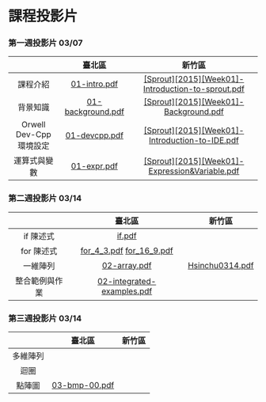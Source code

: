 # 課程投影片

### 第一週投影片 03/07

|    |臺北區| 新竹區
|:---:|:---:|:---:|
| 課程介紹 | [01-intro.pdf](./pages/uploads/presentations/week01/01-intro.pdf) | [[Sprout][2015][Week01]-Introduction-to-sprout.pdf](./pages/uploads/presentations/week01/[Sprout][2015][Week01]-Introduction-to-sprout.pdf) |
| 背景知識 | [01-background.pdf](./pages/uploads/presentations/week01/01-background.pdf) | [[Sprout][2015][Week01]-Background.pdf](./pages/uploads/presentations/week01/[Sprout][2015][Week01]-Background.pdf) |
| Orwell Dev-Cpp 環境設定 | [01-devcpp.pdf](./pages/uploads/presentations/week01/01-devcpp.pdf) | [[Sprout][2015][Week01]-Introduction-to-IDE.pdf](./pages/uploads/presentations/week01/[Sprout][2015][Week01]-Introduction-to-IDE.pdf) |
| 運算式與變數 | [01-expr.pdf](./pages/uploads/presentations/week01/01-expr.pdf) | [[Sprout][2015][Week01]-Expression&Variable.pdf](./pages/uploads/presentations/week01/[Sprout][2015][Week01]-Expression&Variable.pdf) |




### 第二週投影片 03/14

|               | 臺北區         | 新竹區  |
| :-------------: |:-------------:| :-----:|
| if 陳述式      | [if.pdf](./pages/uploads/presentations/week02/if.pdf) |    |
| for 陳述式     | [for_4_3.pdf](./pages/uploads/presentations/week02/for_4_3.pdf) [for_16_9.pdf](./pages/uploads/presentations/week02/for_16_9.pdf)      |     |
| 一維陣列 |  [02-array.pdf](./pages/uploads/presentations/week02/02-array.pdf)      |[Hsinchu0314.pdf](./pages/uploads/presentations/week02/Hsinchu0314.pdf)|
|整合範例與作業|[02-integrated-examples.pdf](./pages/uploads/presentations/week02/02-integrated-examples.pdf)| |




### 第三週投影片 03/14

|               | 臺北區        | 新竹區 |
|:-------------:|:-------------:|:------:|
| 多維陣列| | |
| 迴圈 | | |
| 點陣圖 | [03-bmp-00.pdf](./pages/uploads/presentations/week03/03-bmp-00.pdf) |  |